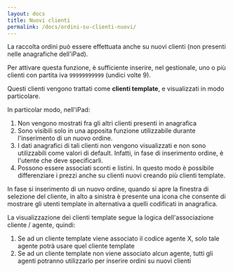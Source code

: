 ```yaml
---
layout: docs
title: Nuovi clienti
permalink: /docs/ordini-su-clienti-nuovi/
---
```

La raccolta ordini può essere effettuata anche su nuovi clienti (non presenti nelle anagrafiche dell'iPad).

Per attivare questa funzione, è sufficiente inserire, nel gestionale, uno o più clienti con partita iva ``99999999999`` (undici volte 9).

Questi clienti vengono trattati come **clienti template**, e visualizzati in modo particolare.

In particolar modo, nell'iPad:

1. Non vengono mostrati fra gli altri clienti presenti in anagrafica
2. Sono visibili solo in una apposita funzione utilizzabile durante l'inserimento di un nuovo ordine.
3. I dati anagrafici di tali clienti non vengono visualizzati e non sono utilizzabili come valori di default. Infatti, in fase di inserimento ordine, è l'utente che deve specificarli.
4. Possono essere associati sconti e listini. In questo modo è possibile differenziare i prezzi anche su clienti nuovi creando più clienti template.

In fase si inserimento di un nuovo ordine, quando si apre la finestra di selezione del cliente, in alto a sinistra è presente una icona che consente di mostrare gli utenti template in alternativa a quelli codificati in anagrafica.

La visualizzazione dei clienti template segue la logica dell'associazione cliente / agente, quindi:

1. Se ad un cliente template viene associato il codice agente X, solo tale agente potrà usare quel cliente template
2. Se ad un cliente template non viene associato alcun agente, tutti gli agenti potranno utilizzarlo per inserire ordini su nuovi clienti
